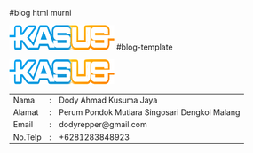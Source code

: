 #blog html murni

 [![logo](blog-template/asset/logo.png)](blog-template/list-article.html)
#blog-template

[![logo](blog-template/asset/logo.png)](blog/index.php)
<table>

<tbody>

<tr>

<td>Nama</td>

<td>:</td>

<td>Dody Ahmad Kusuma Jaya</td>

</tr>

<tr>

<td>Alamat</td>

<td>:</td>

<td>Perum Pondok Mutiara Singosari Dengkol Malang</td>

</tr>

<tr>

<td>Email</td>

<td>:</td>

<td>dodyrepper@gmail.com</td>

</tr>

<tr>

<td>No.Telp</td>

<td>:</td>

<td>+6281283848923</td>

</tr>

</tbody>

</table>
